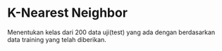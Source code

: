 # K-Nearest Neighbor 

Menentukan kelas dari 200 data uji(test) yang ada dengan berdasarkan data training yang telah diberikan.
